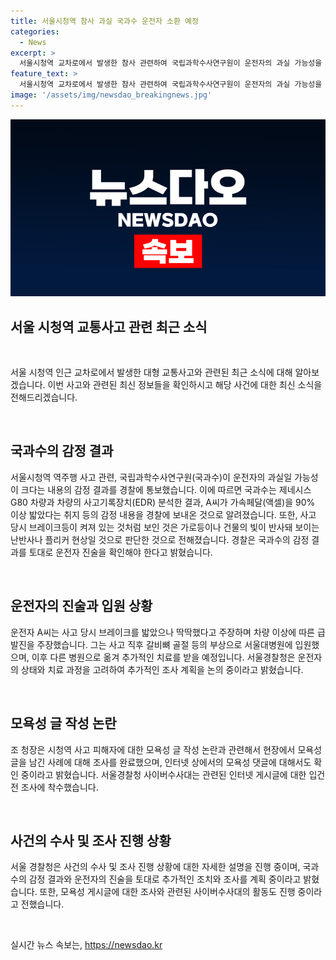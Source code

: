 ```yaml
---
title: 서울시청역 참사 과실 국과수 운전자 소환 예정
categories:
  - News
excerpt: >
  서울시청역 교차로에서 발생한 참사 관련하여 국립과학수사연구원이 운전자의 과실 가능성을 경찰에 알렸다. 사고 당시 운전자가 액셀을 90% 이상 밟았다는 내용 등이 포함된 감정 결과를 받았으며, 운전자의 주장과는 상반된 내용이다. 또한 과거 첫 피의자 조사에서 운전자는 급발진을 주장했으며, 현재 입원 중인 상태이나 조사가 지연되고 있는 것으로 전해졌다. 논란된 모욕성 글에 대해서는 이미 조사를 마무리하고, 인터넷 댓글에 대한 수사도 진행 중이라고 한다.
feature_text: >
  서울시청역 교차로에서 발생한 참사 관련하여 국립과학수사연구원이 운전자의 과실 가능성을 경찰에 알렸다. 사고 당시 운전자가 액셀을 90% 이상 밟았다는 내용 등이 포함된 감정 결과를 받았으며, 운전자의 주장과는 상반된 내용이다. 또한 과거 첫 피의자 조사에서 운전자는 급발진을 주장했으며, 현재 입원 중인 상태이나 조사가 지연되고 있는 것으로 전해졌다. 논란된 모욕성 글에 대해서는 이미 조사를 마무리하고, 인터넷 댓글에 대한 수사도 진행 중이라고 한다.
image: '/assets/img/newsdao_breakingnews.jpg'
---
```


<p><img src="/assets/img/newsdao_breakingnews.jpg" alt="koreaapp 속보" /></p>

<h2>서울 시청역 교통사고 관련 최근 소식</h2>

<p data-ke-size="size16">&nbsp;</p>

<p>서울 시청역 인근 교차로에서 발생한 대형 교통사고와 관련된 최근 소식에 대해 알아보겠습니다. 이번 사고와 관련된 최신 정보들을 확인하시고 해당 사건에 대한 최신 소식을 전해드리겠습니다.</p>

<p data-ke-size="size16">&nbsp;</p>

<h2 data-ke-size="size26">국과수의 감정 결과</h2>

<p data-ke-size="size16">서울시청역 역주행 사고 관련, 국립과학수사연구원(국과수)이 운전자의 과실일 가능성이 크다는 내용의 감정 결과를 경찰에 통보했습니다. 이에 따르면 국과수는 제네시스 G80 차량과 차량의 사고기록장치(EDR) 분석한 결과, A씨가 가속페달(액셀)을 90% 이상 밟았다는 취지 등의 감정 내용을 경찰에 보내온 것으로 알려졌습니다. 또한, 사고 당시 브레이크등이 켜져 있는 것처럼 보인 것은 가로등이나 건물의 빛이 반사돼 보이는 난반사나 플리커 현상일 것으로 판단한 것으로 전해졌습니다. 경찰은 국과수의 감정 결과를 토대로 운전자 진술을 확인해야 한다고 밝혔습니다.</p>

<p data-ke-size="size16">&nbsp;</p>

<h2 data-ke-size="size26">운전자의 진술과 입원 상황</h2>

<p data-ke-size="size16">운전자 A씨는 사고 당시 브레이크를 밟았으나 딱딱했다고 주장하며 차량 이상에 따른 급발진을 주장했습니다. 그는 사고 직후 갈비뼈 골절 등의 부상으로 서울대병원에 입원했으며, 이후 다른 병원으로 옮겨 추가적인 치료를 받을 예정입니다. 서울경찰청은 운전자의 상태와 치료 과정을 고려하여 추가적인 조사 계획을 논의 중이라고 밝혔습니다.</p>

<p data-ke-size="size16">&nbsp;</p>

<h2 data-ke-size="size26">모욕성 글 작성 논란</h2>

<p data-ke-size="size16">조 청장은 시청역 사고 피해자에 대한 모욕성 글 작성 논란과 관련해서 현장에서 모욕성 글을 남긴 사례에 대해 조사를 완료했으며, 인터넷 상에서의 모욕성 댓글에 대해서도 확인 중이라고 밝혔습니다. 서울경찰청 사이버수사대는 관련된 인터넷 게시글에 대한 입건 전 조사에 착수했습니다.</p>

<p data-ke-size="size16">&nbsp;</p>

<h2 data-ke-size="size26">사건의 수사 및 조사 진행 상황</h2>

<p data-ke-size="size16">서울 경찰청은 사건의 수사 및 조사 진행 상황에 대한 자세한 설명을 진행 중이며, 국과수의 감정 결과와 운전자의 진술을 토대로 추가적인 조치와 조사를 계획 중이라고 밝혔습니다. 또한, 모욕성 게시글에 대한 조사와 관련된 사이버수사대의 활동도 진행 중이라고 전했습니다.</p>

<p data-ke-size="size16">&nbsp;</p>
실시간 뉴스 속보는, <a href="https://newsdao.kr" rel="dofollow">https://newsdao.kr</a>


